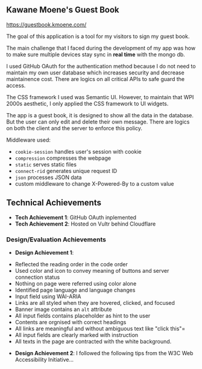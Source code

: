 ## Kawane Moene's Guest Book

https://guestbook.kmoene.com/

The goal of this application is a tool for my visitors to sign my guest book.

The main challenge that I faced during the development of my app was how to make sure multiple devices stay sync in **real time** with the mongo db.

I used GitHub OAuth for the authentication method because I do not need to maintain my own user database which increases security and decrease maintainence cost. There are logics on all critical APIs to safe guard the access.

The CSS framework I used was Semantic UI. However, to maintain that WPI 2000s aesthetic, I only applied the CSS framework to UI widgets.

The app is a guest book, it is designed to show all the data in the database. But the user can only edit and delete their own message. There are logics on both the client and the server to enforce this policy. 

Middleware used:
* `cookie-session` handles user's session with cookie
* `compression` compresses the webpage
* `static` serves static files
* `connect-rid` generates unique request ID
* `json` processes JSON data
* custom middleware to change X-Powered-By to a custom value

## Technical Achievements
- **Tech Achievement 1**: GitHub OAuth inplemented
- **Tech Achievement 2**: Hosted on Vultr behind Cloudflare

### Design/Evaluation Achievements
- **Design Achievement 1**: 
* Reflected the reading order in the code order
* Used color and icon to convey meaning of buttons and server connection status
* Nothing on page were referred using color alone
* Identified page language and language changes
* Input field using WAI-ARIA
* Links are all styled when they are hovered, clicked, and focused
* Banner image contains an `alt` attribute
* All input fields contains placeholder as hint to the user
* Contents are orgnised with correct headings
* All links are meaningful and without ambiguous text like "click this"=
* All input fields are clearly marked with instruction
* All texts in the page are contracted with the white background.

- **Design Achievement 2**: I followed the following tips from the W3C Web Accessibility Initiative...